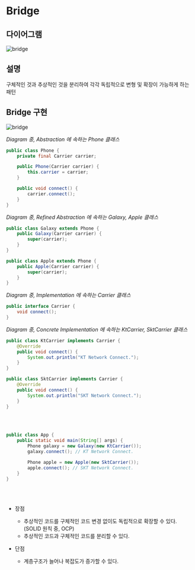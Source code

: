 # Bridge

## 다이어그램

![bridge](@src/bridge_diagram.png)

## 설명

구체적인 것과 추상적인 것을 분리하여 각각 독립적으로 변형 및 확장이 가능하게 하는 패턴

## Bridge 구현

![bridge](@src/bridge_diagram_2.png)

_Diagram 중, Abstraction 에 속하는 Phone 클래스_
```java
public class Phone {
    private final Carrier carrier;

    public Phone(Carrier carrier) {
        this.carrier = carrier;
    }

    public void connect() {
        carrier.connect();
    }
}
```

_Diagram 중, Refined Abstraction 에 속하는 Galaxy, Apple 클래스_
```java
public class Galaxy extends Phone {
    public Galaxy(Carrier carrier) {
        super(carrier);
    }
}

public class Apple extends Phone {
    public Apple(Carrier carrier) {
        super(carrier);
    }
}
```

_Diagram 중, Implementation 에 속하는 Carrier 클래스_
```java
public interface Carrier {
    void connect();
}
```

_Diagram 중, Concrete Implementation 에 속하는 KtCarrier, SktCarrier 클래스_
```java
public class KtCarrier implements Carrier {
    @Override
    public void connect() {
        System.out.println("KT Network Connect.");
    }
}

public class SktCarrier implements Carrier {
    @Override
    public void connect() {
        System.out.println("SKT Network Connect.");
    }
}
```

<br><br>

```java
public class App {
    public static void main(String[] args) {
        Phone galaxy = new Galaxy(new KtCarrier());
        galaxy.connect(); // KT Network Connect.

        Phone apple = new Apple(new SktCarrier());
        apple.connect(); // SKT Network Connect.
    }
}
```

<br><br>

* 장점
    * 추상적인 코드를 구체적인 코드 변경 없이도 독립적으로 확장할 수 있다. (SOLID 원칙 중, OCP)
    * 추상적인 코드과 구체적인 코드를 분리할 수 있다.

* 단점
    * 계층구조가 늘어나 복잡도가 증가할 수 있다.